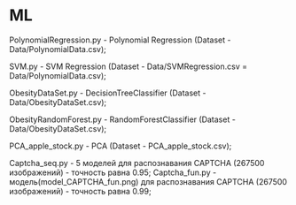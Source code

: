 # ML
PolynomialRegression.py - Polynomial Regression (Dataset - Data/PolynomialData.csv);

SVM.py - SVM Regression (Dataset - Data/SVMRegression.csv = Data/PolynomialData.csv);

ObesityDataSet.py - DecisionTreeClassifier (Dataset - Data/ObesityDataSet.csv);

ObesityRandomForest.py - RandomForestClassifier (Dataset - Data/ObesityDataSet.csv);

PCA_apple_stock.py - PCA (Dataset - PCA_apple_stock.csv);

Captcha_seq.py - 5 моделей для распознавания  CAPTCHA (267500 изображений) - точность равна 0.95;
Captcha_fun.py - модель(model_CAPTCHA_fun.png) для распознавания  CAPTCHA (267500 изображений) - точность равна 0.99;
